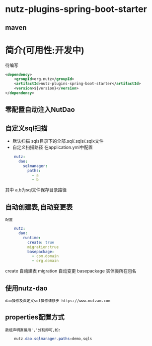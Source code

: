 # nutz-plugins-spring-boot-starter
## maven

简介(可用性:开发中)
==================================

待编写
``` xml
<dependency>
	<groupId>org.nutz</groupId>
	<artifactId>nutz-plugins-spring-boot-starter</artifactId>
	<version>${version}</version>
</dependency>
```

## 零配置自动注入NutDao
## 自定义sql扫描
+ 默认扫描 sqls目录下的全部.sql/.sqls/.sqlx文件
+ 自定义扫描路径 在application.yml中配置
``` yml
    nutz: 
      dao: 
        sqlmanager:
          paths:
            - a
            - b
```
其中 a,b为sql文件保存目录路径

## 自动创建表,自动变更表
    配置
``` yml
    nutz: 
      dao: 
        runtime:
          create: true
          migration:true
          basepackage: 
            - com.domain
            - org.domain
```
create 自动建表
migration 自动变更
basepackage 实体类所在包名

## 使用nutz-dao
    dao操作及自定义sql操作请移步 https://www.nutzam.com
    
## properties配置方式
    数组声明直接用','分割即可,如:
``` java
    nutz.dao.sqlmanager.paths=demo,sqls
```



